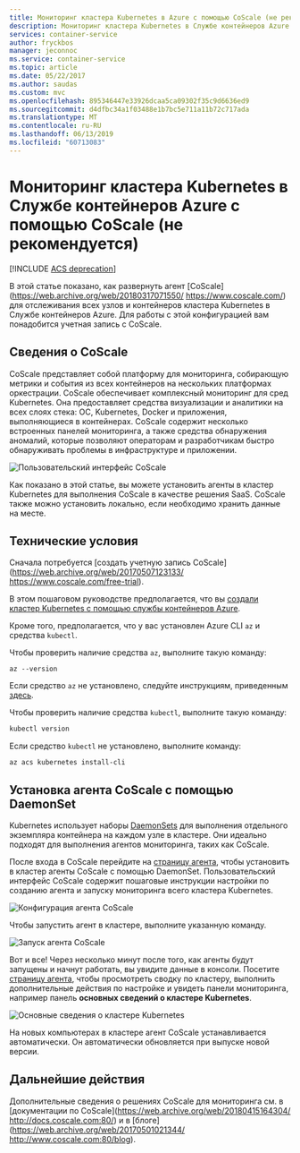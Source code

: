 ```yaml
---
title: Мониторинг кластера Kubernetes в Azure с помощью CoScale (не рекомендуется)
description: Мониторинг кластера Kubernetes в Службе контейнеров Azure с помощью CoScale
services: container-service
author: fryckbos
manager: jeconnoc
ms.service: container-service
ms.topic: article
ms.date: 05/22/2017
ms.author: saudas
ms.custom: mvc
ms.openlocfilehash: 895346447e33926dcaa5ca09302f35c9d6636ed9
ms.sourcegitcommit: d4dfbc34a1f03488e1b7bc5e711a11b72c717ada
ms.translationtype: MT
ms.contentlocale: ru-RU
ms.lasthandoff: 06/13/2019
ms.locfileid: "60713083"
---
```

# <a name="deprecated-monitor-an-azure-container-service-kubernetes-cluster-with-coscale"></a>Мониторинг кластера Kubernetes в Службе контейнеров Azure с помощью CoScale (не рекомендуется)

[!INCLUDE [ACS deprecation](../../../includes/container-service-kubernetes-deprecation.md)]

В этой статье показано, как развернуть агент [CoScale](https://web.archive.org/web/20180317071550/ https://www.coscale.com/) для отслеживания всех узлов и контейнеров кластера Kubernetes в Службе контейнеров Azure. Для работы с этой конфигурацией вам понадобится учетная запись с CoScale. 


## <a name="about-coscale"></a>Сведения о CoScale 

CoScale представляет собой платформу для мониторинга, собирающую метрики и события из всех контейнеров на нескольких платформах оркестрации. CoScale обеспечивает комплексный мониторинг для сред Kubernetes. Она предоставляет средства визуализации и аналитики на всех слоях стека: ОС, Kubernetes, Docker и приложения, выполняющиеся в контейнерах. CoScale содержит несколько встроенных панелей мониторинга, а также средства обнаружения аномалий, которые позволяют операторам и разработчикам быстро обнаруживать проблемы в инфраструктуре и приложении.

![Пользовательский интерфейс CoScale](./media/container-service-kubernetes-coscale/coscale.png)

Как показано в этой статье, вы можете установить агенты в кластер Kubernetes для выполнения CoScale в качестве решения SaaS. CoScale также можно установить локально, если необходимо хранить данные на месте.


## <a name="prerequisites"></a>Технические условия

Сначала потребуется [создать учетную запись CoScale](https://web.archive.org/web/20170507123133/ https://www.coscale.com/free-trial).

В этом пошаговом руководстве предполагается, что вы [создали кластер Kubernetes с помощью службы контейнеров Azure](container-service-kubernetes-walkthrough.md).

Кроме того, предполагается, что у вас установлен Azure CLI `az` и средства `kubectl`.

Чтобы проверить наличие средства `az`, выполните такую команду:

```azurecli
az --version
```

Если средство `az` не установлено, следуйте инструкциям, приведенным [здесь](/cli/azure/install-azure-cli).

Чтобы проверить наличие средства `kubectl`, выполните такую команду:

```bash
kubectl version
```

Если средство `kubectl` не установлено, выполните команду:

```azurecli
az acs kubernetes install-cli
```

## <a name="installing-the-coscale-agent-with-a-daemonset"></a>Установка агента CoScale с помощью DaemonSet
Kubernetes использует наборы [DaemonSets](https://kubernetes.io/docs/concepts/workloads/controllers/daemonset/) для выполнения отдельного экземпляра контейнера на каждом узле в кластере.
Они идеально подходят для выполнения агентов мониторинга, таких как CoScale.

После входа в CoScale перейдите на [страницу агента](https://app.coscale.com/), чтобы установить в кластер агенты CoScale с помощью DaemonSet. Пользовательский интерфейс CoScale содержит пошаговые инструкции настройки по созданию агента и запуску мониторинга всего кластера Kubernetes.

![Конфигурация агента CoScale](./media/container-service-kubernetes-coscale/installation.png)

Чтобы запустить агент в кластере, выполните указанную команду.

![Запуск агента CoScale](./media/container-service-kubernetes-coscale/agent_script.png)

Вот и все! Через несколько минут после того, как агенты будут запущены и начнут работать, вы увидите данные в консоли. Посетите [страницу агента](https://app.coscale.com/), чтобы просмотреть сводку по кластеру, выполнить дополнительные действия по настройке и увидеть панели мониторинга, например панель **основных сведений о кластере Kubernetes**.

![Основные сведения о кластере Kubernetes](./media/container-service-kubernetes-coscale/dashboard_clusteroverview.png)

На новых компьютерах в кластере агент CoScale устанавливается автоматически. Он автоматически обновляется при выпуске новой версии.


## <a name="next-steps"></a>Дальнейшие действия

Дополнительные сведения о решениях CoScale для мониторинга см. в [документации по CoScale](https://web.archive.org/web/20180415164304/ http://docs.coscale.com:80/) и в [блоге](https://web.archive.org/web/20170501021344/ http://www.coscale.com:80/blog). 

